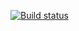 [![Build status](https://ci.appveyor.com/api/projects/status/63adtgtl46u64pff/branch/main?svg=true)](https://ci.appveyor.com/project/NadezhdaZykova/aqa-2-3-1-faker/branch/main)